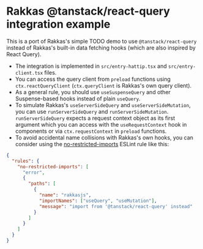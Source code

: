 # Rakkas @tanstack/react-query integration example

This is a port of Rakkas's simple TODO demo to use `@tanstack/react-query` instead of Rakkas's built-in data fetching hooks (which are also inspired by React Query).

- The integration is implemented in `src/entry-hattip.tsx` and `src/entry-client.tsx` files.
- You can access the query client from `preload` functions using `ctx.reactQueryClient` (`ctx.queryClient` is Rakkas's own query client).
- As a general rule, you should use `useSuspenseQuery` and other Suspense-based hooks instead of plain `useQuery`.
- To simulate Rakkas's `useServerSideQuery` and `useServerSideMutation`, you can use `runServerSideQuery` and `runServerSideMutation`. `runServerSideQuery` expects a request context object as its first argument which you can access with the `useRequestContext` hook in components or via `ctx.requestContext` in `preload` functions.
- To avoid accidental name collisions with Rakkas's own hooks, you can consider using the [no-restricted-imports](https://eslint.org/docs/latest/rules/no-restricted-imports) ESLint rule like this:

```json
{
  "rules": {
    "no-restricted-imports": [
      "error",
      {
        "paths": [
          {
            "name": "rakkasjs",
            "importNames": ["useQuery", "useMutation"],
            "message": "import from '@tanstack/react-query' instead"
          }
        ]
      }
    ]
  }
}
```

